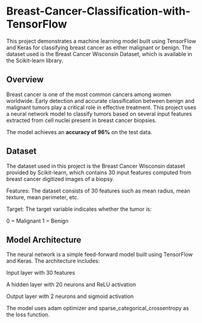 # Breast-Cancer-Classification-with-TensorFlow
This project demonstrates a machine learning model built using TensorFlow and Keras for classifying breast cancer as either malignant or benign. The dataset used is the Breast Cancer Wisconsin Dataset, which is available in the Scikit-learn library.

## Overview
Breast cancer is one of the most common cancers among women worldwide. Early detection and accurate classification between benign and malignant tumors play a critical role in effective treatment. This project uses a neural network model to classify tumors based on several input features extracted from cell nuclei present in breast cancer biopsies.

The model achieves an **accuracy of 96%** on the test data.

## Dataset
The dataset used in this project is the Breast Cancer Wisconsin dataset provided by Scikit-learn, which contains 30 input features computed from breast cancer digitized images of a biopsy.

Features: The dataset consists of 30 features such as mean radius, mean texture, mean perimeter, etc.

Target: The target variable indicates whether the tumor is:

0 = Malignant
1 = Benign

## Model Architecture
The neural network is a simple feed-forward model built using TensorFlow and Keras. The architecture includes:

Input layer with 30 features

A hidden layer with 20 neurons and ReLU activation

Output layer with 2 neurons and sigmoid activation

The model uses adam optimizer and sparse_categorical_crossentropy as the loss function.

